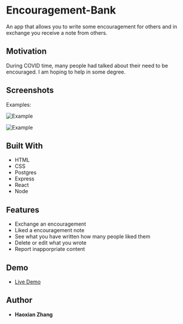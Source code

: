 # Encouragement-Bank

An app that allows you to write some encouragement for others and in exchange you receive a note from others. 

## Motivation

During COVID time, many people had talked about their need to be encouraged. I am hoping to help in some degree.

## Screenshots
Examples:

![Example](/ScreenshotHomepage.png)

![Example](/ScreenshotUserpage.png)


## Built With

* HTML
* CSS
* Postgres
* Express
* React
* Node


## Features

* Exchange an encouragement
* Liked a encouragement note
* See what you have written how many people liked them
* Delete or edit what you wrote
* Report inapporpriate content

## Demo

- [Live Demo](https://encouragement-exchange.johnhaoxianz.vercel.app/)

## Author

* **Haoxian Zhang** 
